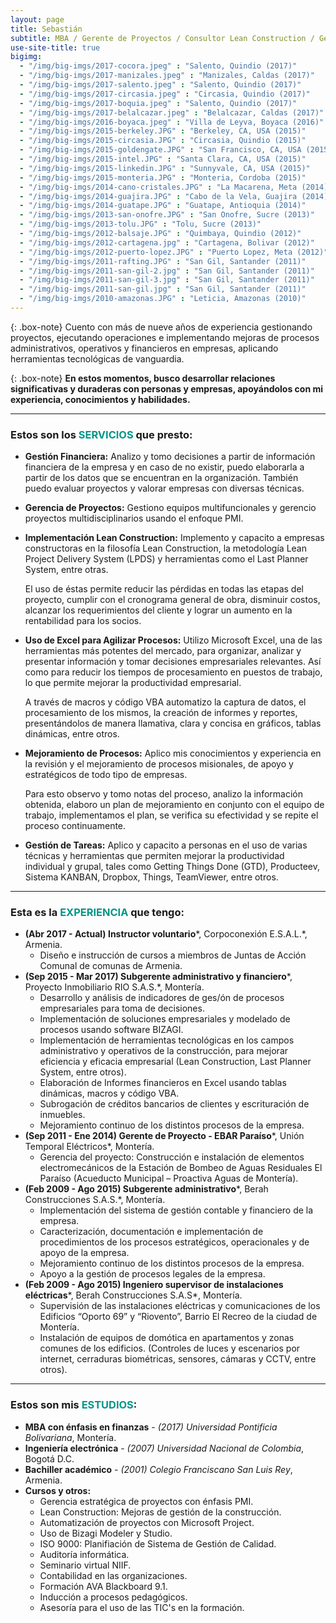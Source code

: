 ```yaml
---
layout: page
title: Sebastián
subtitle: MBA / Gerente de Proyectos / Consultor Lean Construction / Gestor Financiero / Ing. Electrónico / Viajero
use-site-title: true
bigimg:
  - "/img/big-imgs/2017-cocora.jpeg" : "Salento, Quindio (2017)"
  - "/img/big-imgs/2017-manizales.jpeg" : "Manizales, Caldas (2017)"
  - "/img/big-imgs/2017-salento.jpeg" : "Salento, Quindio (2017)"
  - "/img/big-imgs/2017-circasia.jpeg" : "Circasia, Quindio (2017)"
  - "/img/big-imgs/2017-boquia.jpeg" : "Salento, Quindio (2017)"
  - "/img/big-imgs/2017-belalcazar.jpeg" : "Belalcazar, Caldas (2017)"
  - "/img/big-imgs/2016-boyaca.jpeg" : "Villa de Leyva, Boyaca (2016)"
  - "/img/big-imgs/2015-berkeley.JPG" : "Berkeley, CA, USA (2015)"
  - "/img/big-imgs/2015-circasia.JPG" : "Circasia, Quindio (2015)"
  - "/img/big-imgs/2015-goldengate.JPG" : "San Francisco, CA, USA (2015)"
  - "/img/big-imgs/2015-intel.JPG" : "Santa Clara, CA, USA (2015)"
  - "/img/big-imgs/2015-linkedin.JPG" : "Sunnyvale, CA, USA (2015)"
  - "/img/big-imgs/2015-monteria.JPG" : "Monteria, Cordoba (2015)"
  - "/img/big-imgs/2014-cano-cristales.JPG" : "La Macarena, Meta (2014)"
  - "/img/big-imgs/2014-guajira.JPG" : "Cabo de la Vela, Guajira (2014)"
  - "/img/big-imgs/2014-guatape.JPG" : "Guatape, Antioquia (2014)"
  - "/img/big-imgs/2013-san-onofre.JPG" : "San Onofre, Sucre (2013)"
  - "/img/big-imgs/2013-tolu.JPG" : "Tolu, Sucre (2013)"
  - "/img/big-imgs/2012-balsaje.JPG" : "Quimbaya, Quindio (2012)"
  - "/img/big-imgs/2012-cartagena.jpg" : "Cartagena, Bolivar (2012)"
  - "/img/big-imgs/2012-puerto-lopez.JPG" : "Puerto Lopez, Meta (2012)"
  - "/img/big-imgs/2011-rafting.JPG" : "San Gil, Santander (2011)"
  - "/img/big-imgs/2011-san-gil-2.jpg" : "San Gil, Santander (2011)"
  - "/img/big-imgs/2011-san-gil-3.jpg" : "San Gil, Santander (2011)"
  - "/img/big-imgs/2011-san-gil.jpg" : "San Gil, Santander (2011)"
  - "/img/big-imgs/2010-amazonas.JPG" : "Leticia, Amazonas (2010)"
---
```


{: .box-note}
Cuento con más de nueve años de experiencia gestionando proyectos, ejecutando operaciones e implementando mejoras de procesos administrativos, operativos y financieros en empresas, aplicando herramientas tecnológicas de vanguardia.  

{: .box-note}
**En estos momentos, busco desarrollar relaciones significativas y duraderas con personas y empresas, apoyándolos con mi experiencia, conocimientos y habilidades.**  

---

### Estos son los <span style="color: #009688">SERVICIOS</span> que presto:  

* **Gestión Financiera:** Analizo y tomo decisiones a partir de información financiera de la empresa y en caso de no existir, puedo elaborarla a partir de los datos que se encuentran en la organización. También puedo evaluar proyectos y valorar empresas con diversas técnicas.  

* **Gerencia de Proyectos:** Gestiono equipos multifuncionales y gerencio proyectos multidisciplinarios usando el enfoque PMI.  

* **Implementación Lean Construction:** Implemento y capacito a empresas constructoras en la filosofía Lean Construction, la metodología Lean Project Delivery System (LPDS) y herramientas como el Last Planner System, entre otras.  

   El uso de éstas permite reducir las pérdidas en todas las etapas del proyecto, cumplir con el cronograma general de obra, disminuir costos, alcanzar los requerimientos del cliente y lograr un aumento en la rentabilidad para los socios.  

* **Uso de Excel para Agilizar Procesos:** Utilizo Microsoft Excel, una de las herramientas más potentes del mercado, para organizar, analizar y presentar información y tomar decisiones empresariales relevantes. Así como para reducir los tiempos de procesamiento en puestos de trabajo, lo que permite mejorar la productividad empresarial.  

   A través de macros y código VBA automatizo la captura de datos, el procesamiento de los mismos, la creación de informes y reportes, presentándolos de manera llamativa, clara y concisa en gráficos, tablas dinámicas, entre otros.  

* **Mejoramiento de Procesos:** Aplico mis conocimientos y experiencia en la revisión y el mejoramiento de procesos misionales, de apoyo y estratégicos de todo tipo de empresas.  

   Para esto observo y tomo notas del proceso, analizo la información obtenida, elaboro un plan de mejoramiento en conjunto con el equipo de trabajo, implementamos el plan, se verifica su efectividad y se repite el proceso continuamente.  

* **Gestión de Tareas:** Aplico y capacito a personas en el uso de varias técnicas y herramientas que permiten mejorar la productividad individual y grupal, tales como Getting Things Done (GTD), Producteev, Sistema KANBAN, Dropbox, Things, TeamViewer, entre otros.

---

### Esta es la <span style="color: #009688">EXPERIENCIA</span> que tengo:  


* **(Abr 2017 - Actual) Instructor voluntario***, Corpoconexión E.S.A.L.*, Armenia.  
  - Diseño e instrucción de cursos a miembros de Juntas de Acción Comunal de comunas de Armenia.  
* **(Sep 2015 - Mar 2017) Subgerente administrativo y financiero***, Proyecto Inmobiliario RIO S.A.S.*, Montería.  
  - Desarrollo y análisis de indicadores de ges/ón de procesos empresariales para toma de decisiones.  
  - Implementación de soluciones empresariales y modelado de procesos usando software BIZAGI.  
  - Implementación de herramientas tecnológicas en los campos administrativo y operativos de la construcción, para mejorar eficiencia y eficacia empresarial (Lean Construction, Last Planner System, entre otros).  
  - Elaboración de Informes financieros en Excel usando tablas dinámicas, macros y código VBA.  
  - Subrogación de créditos bancarios de clientes y escrituración de inmuebles.  
  - Mejoramiento continuo de los distintos procesos de la empresa.
* **(Sep 2011 - Ene 2014) Gerente de Proyecto - EBAR Paraíso***, Unión Temporal Eléctricos*, Montería.  
  - Gerencia del proyecto: Construcción e instalación de elementos electromecánicos de la Estación de Bombeo de Aguas Residuales El Paraíso (Acueducto Municipal – Proactiva Aguas de Montería).  
* **(Feb 2009 - Ago 2015) Subgerente administrativo***, Berah Construcciones S.A.S.*, Montería.  
  - Implementación del sistema de gestión contable y financiero de la empresa.  
  - Caracterización, documentación e implementación de procedimientos de los procesos estratégicos, operacionales y de apoyo de la empresa.  
  - Mejoramiento continuo de los distintos procesos de la empresa.  
  - Apoyo a la gestión de procesos legales de la empresa.  
* **(Feb 2009 - Ago 2015) Ingeniero supervisor de instalaciones eléctricas***, Berah Construcciones S.A.S*, Montería.  
  - Supervisión de las instalaciones eléctricas y comunicaciones de los Edificios “Oporto 69” y “Riovento”, Barrio El Recreo de la ciudad de Montería.  
  - Instalación de equipos de domótica en apartamentos y zonas comunes de los edificios. (Controles de luces y escenarios por internet, cerraduras biométricas, sensores, cámaras y CCTV, entre otros).  

---

### Estos son mis <span style="color: #009688">ESTUDIOS</span>:  

* **MBA con énfasis en finanzas** - *(2017) Universidad Pontificia Bolivariana*, Montería.  
* **Ingeniería electrónica** - *(2007) Universidad Nacional de Colombia*, Bogotá D.C.  
* **Bachiller académico** - *(2001) Colegio Franciscano San Luis Rey*, Armenia.  
* **Cursos y otros:**  
  * Gerencia estratégica de proyectos con énfasis PMI.  
  * Lean Construction: Mejoras de gestión de la construcción.  
  * Automatización de proyectos con Microsoft Project.  
  * Uso de Bizagi Modeler y Studio.  
  * ISO 9000: Planifiación de Sistema de Gestión de Calidad.  
  * Auditoría informática.  
  * Seminario virtual NIIF.  
  * Contabilidad en las organizaciones.  
  * Formación AVA Blackboard 9.1.  
  * Inducción a procesos pedagógicos.  
  * Asesoría para el uso de las TIC's en la formación.  
